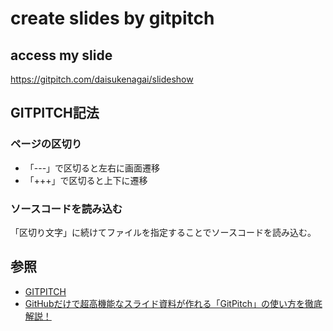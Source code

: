 # create slides by gitpitch
## access my slide
https://gitpitch.com/daisukenagai/slideshow

## GITPITCH記法
### ページの区切り
- 「---」で区切ると左右に画面遷移
- 「+++」で区切ると上下に遷移

### ソースコードを読み込む
「区切り文字」に続けてファイルを指定することでソースコードを読み込む。

## 参照
- [GITPITCH](https://gitpitch.com/)
- [GitHubだけで超高機能なスライド資料が作れる「GitPitch」の使い方を徹底解説！](http://paiza.hatenablog.com/entry/2017/06/22/GitHub%E3%81%A0%E3%81%91%E3%81%A7%E8%B6%85%E9%AB%98%E6%A9%9F%E8%83%BD%E3%81%AA%E3%82%B9%E3%83%A9%E3%82%A4%E3%83%89%E8%B3%87%E6%96%99%E3%81%8C%E4%BD%9C%E3%82%8C%E3%82%8B%E3%80%8CGitPitch%E3%80%8D%E3%81%AE)
